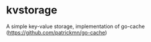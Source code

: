# kvstorage
A simple key-value storage, implementation of go-cache (https://github.com/patrickmn/go-cache)
